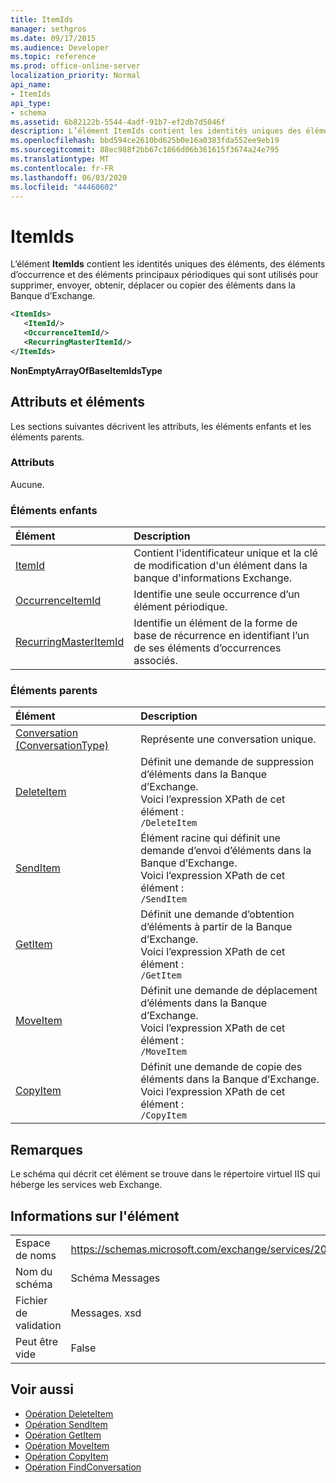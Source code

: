 ```yaml
---
title: ItemIds
manager: sethgros
ms.date: 09/17/2015
ms.audience: Developer
ms.topic: reference
ms.prod: office-online-server
localization_priority: Normal
api_name:
- ItemIds
api_type:
- schema
ms.assetid: 6b82122b-5544-4adf-91b7-ef2db7d5046f
description: L’élément ItemIds contient les identités uniques des éléments, des éléments d’occurrence et des éléments principaux périodiques qui sont utilisés pour supprimer, envoyer, obtenir, déplacer ou copier des éléments dans la Banque d’Exchange.
ms.openlocfilehash: bbd594ce2610bd625b0e16a0383fda552ee9eb19
ms.sourcegitcommit: 88ec988f2bb67c1866d06b361615f3674a24e795
ms.translationtype: MT
ms.contentlocale: fr-FR
ms.lasthandoff: 06/03/2020
ms.locfileid: "44460602"
---
```

# <a name="itemids"></a>ItemIds
  
L’élément **ItemIds** contient les identités uniques des éléments, des éléments d’occurrence et des éléments principaux périodiques qui sont utilisés pour supprimer, envoyer, obtenir, déplacer ou copier des éléments dans la Banque d’Exchange.
  
```xml
<ItemIds>
   <ItemId/>
   <OccurrenceItemId/>
   <RecurringMasterItemId/>
</ItemIds>
```

**NonEmptyArrayOfBaseItemIdsType**

## <a name="attributes-and-elements"></a>Attributs et éléments

Les sections suivantes décrivent les attributs, les éléments enfants et les éléments parents. 
  
### <a name="attributes"></a>Attributs

Aucune.
  
### <a name="child-elements"></a>Éléments enfants

|**Élément**|**Description**|
|:-----|:-----|
|[ItemId](itemid.md) <br/> |Contient l'identificateur unique et la clé de modification d'un élément dans la banque d'informations Exchange.  <br/> |
|[OccurrenceItemId](occurrenceitemid.md) <br/> |Identifie une seule occurrence d’un élément périodique.  <br/> |
|[RecurringMasterItemId](recurringmasteritemid.md) <br/> |Identifie un élément de la forme de base de récurrence en identifiant l’un de ses éléments d’occurrences associés.  <br/> |
   
### <a name="parent-elements"></a>Éléments parents

|**Élément**|**Description**|
|:-----|:-----|
|[Conversation (ConversationType)](conversation-conversationtype.md) <br/> |Représente une conversation unique.  <br/> |
|[DeleteItem](deleteitem.md) <br/> |Définit une demande de suppression d’éléments dans la Banque d’Exchange.  <br/> Voici l’expression XPath de cet élément :  <br/>  `/DeleteItem` <br/> |
|[SendItem](senditem.md) <br/> |Élément racine qui définit une demande d’envoi d’éléments dans la Banque d’Exchange.  <br/> Voici l’expression XPath de cet élément :  <br/>  `/SendItem` <br/> |
|[GetItem](getitem.md) <br/> |Définit une demande d’obtention d’éléments à partir de la Banque d’Exchange.  <br/> Voici l’expression XPath de cet élément :  <br/>  `/GetItem` <br/> |
|[MoveItem](moveitem.md) <br/> |Définit une demande de déplacement d’éléments dans la Banque d’Exchange.  <br/> Voici l’expression XPath de cet élément :  <br/>  `/MoveItem` <br/> |
|[CopyItem](copyitem.md) <br/> |Définit une demande de copie des éléments dans la Banque d’Exchange.  <br/> Voici l’expression XPath de cet élément :  <br/>  `/CopyItem` <br/> |
   
## <a name="remarks"></a>Remarques

Le schéma qui décrit cet élément se trouve dans le répertoire virtuel IIS qui héberge les services web Exchange.
  
## <a name="element-information"></a>Informations sur l'élément

|||
|:-----|:-----|
|Espace de noms  <br/> |https://schemas.microsoft.com/exchange/services/2006/messages  <br/> |
|Nom du schéma  <br/> |Schéma Messages  <br/> |
|Fichier de validation  <br/> |Messages. xsd  <br/> |
|Peut être vide  <br/> |False  <br/> |
   
## <a name="see-also"></a>Voir aussi

- [Opération DeleteItem](deleteitem-operation.md)
- [Opération SendItem](senditem-operation.md) 
- [Opération GetItem](getitem-operation.md)
- [Opération MoveItem](moveitem-operation.md)
- [Opération CopyItem](copyitem-operation.md)
- [Opération FindConversation](findconversation-operation.md)

